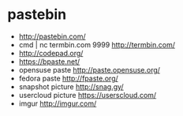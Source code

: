 # pastebin
* <http://pastebin.com/>
* cmd | nc termbin.com 9999 <http://termbin.com/>
* <http://codepad.org/>
* <https://bpaste.net/>
* opensuse paste <http://paste.opensuse.org/>
* fedora paste <http://fpaste.org/>
* snapshot picture <http://snag.gy/>
* usercloud picture <https://userscloud.com/>
* imgur <http://imgur.com/>
